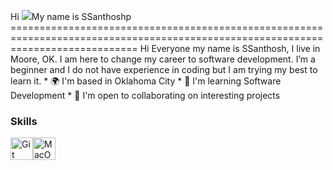 Hi ![](https://user-images.githubusercontent.com/18350557/176309783-0785949b-9127-417c-8b55-ab5a4333674e.gif)My name is SSanthoshp ==================================================================================================================================  Hi Everyone my name is SSanthosh, I live in Moore, OK. I am here to change my career to software development. I’m a beginner and I do not have experience in coding but I am trying my best to learn it.  * 🌍  I'm based in Oklahoma City * 🧠  I'm learning Software Development * 🤝  I'm open to collaborating on interesting projects

### Skills  

<p align="left"> <a href="https://git-scm.com/" target="_blank" rel="noreferrer"><img src="https://raw.githubusercontent.com/danielcranney/readme-generator/main/public/icons/skills/git-colored.svg" width="36" height="36" alt="Git" /></a><a href="https://apple.com" target="_blank" rel="noreferrer"><img src="https://raw.githubusercontent.com/danielcranney/readme-generator/main/public/icons/skills/macos-colored.svg" width="36" height="36" alt="MacOS" /></a> </p>
